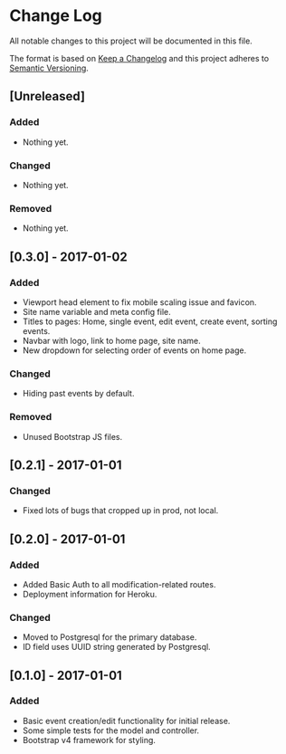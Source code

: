 # Change Log
All notable changes to this project will be documented in this file.

The format is based on [Keep a Changelog](http://keepachangelog.com/) 
and this project adheres to [Semantic Versioning](http://semver.org/).

## [Unreleased]
### Added
- Nothing yet.

### Changed
- Nothing yet.

### Removed
- Nothing yet.

## [0.3.0] - 2017-01-02
### Added
- Viewport head element to fix mobile scaling issue and favicon.
- Site name variable and meta config file.
- Titles to pages: Home, single event, edit event, create event, sorting events.
- Navbar with logo, link to home page, site name.
- New dropdown for selecting order of events on home page.

### Changed
- Hiding past events by default.

### Removed
- Unused Bootstrap JS files.

## [0.2.1] - 2017-01-01
### Changed
- Fixed lots of bugs that cropped up in prod, not local.

## [0.2.0] - 2017-01-01
### Added
- Added Basic Auth to all modification-related routes.
- Deployment information for Heroku.

### Changed
- Moved to Postgresql for the primary database.
- ID field uses UUID string generated by Postgresql.

## [0.1.0] - 2017-01-01
### Added
- Basic event creation/edit functionality for initial release.
- Some simple tests for the model and controller.
- Bootstrap v4 framework for styling.